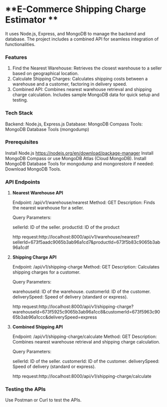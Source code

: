 # **E-Commerce Shipping Charge Estimator **
It uses Node.js, Express, and MongoDB to manage the backend and database. 
The project includes a combined API for seamless integration of functionalities.

### Features
1. Find the Nearest Warehouse: Retrieves the closest warehouse to a seller based on geographical location.
2. Calculate Shipping Charges: Calculates shipping costs between a warehouse and a customer, factoring in delivery speed.
3. Combined API: Combines nearest warehouse retrieval and shipping charge calculation.
Includes sample MongoDB data for quick setup and testing.

### Tech Stack
Backend: Node.js, Express.js
Database: MongoDB Compass
Tools: MongoDB Database Tools (mongodump)

### Prerequisites

Install Node.js  https://nodejs.org/en/download/package-manager
Install MongoDB Compass or use MongoDB Atlas (Cloud MongoDB).
Install MongoDB Database Tools for mongodump and mongorestore if needed:
Download MongoDB Tools.


### API Endpoints

1. **Nearest Warehouse API**

    Endpoint: /api/v1/warehouse/nearest
    Method: GET
    Description: Finds the nearest warehouse for a seller.

    Query Parameters:

    sellerId: ID of the seller.
    productId: ID of the product

    http request:http://localhost:8000/api/v1/warehouse/nearest?sellerId=673f5aadc9065b3ab96a1cd7&productId=673f5b83c9065b3ab96a1cdf


2. **Shipping Charge API**

    Endpoint: /api/v1/shipping-charge
    Method: GET
    Description: Calculates shipping charges for a customer.

    Query Parameters:

    warehouseId: ID of the warehouse.
    customerId: ID of the customer.
    deliverySpeed: Speed of delivery (standard or express).

    http request:http://localhost:8000/api/v1/shipping-charge?warehouseId=673f5925c9065b3ab96a1cc8&customerId=673f5963c9065b3ab96a1ccc&deliverySpeed=express

3. **Combined Shipping API**
    
    Endpoint: /api/v1/shipping-charge/calculate
    Method: GET
    Description: Combines nearest warehouse retrieval and shipping charge calculation.

    Query Parameters:

    sellerId: ID of the seller.
    customerId: ID of the customer.
    deliverySpeed: Speed of delivery (standard or express).

    http request:http://localhost:8000/api/v1/shipping-charge/calculate

### Testing the APIs
   Use Postman or Curl to test the APIs.

